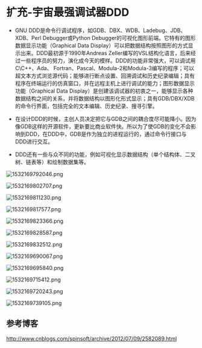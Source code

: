 # 扩充-宇宙最强调试器DDD




* GNU DDD是命令行调试程序，如GDB、DBX、WDB、Ladebug、JDB、XDB、Perl Debugger或Python Debugger的可视化图形前端。它特有的图形数据显示功能（Graphical Data Display）可以把数据结构按照图形的方式显示出来。DDD最初源于1990年Andreas Zeller编写的VSL结构化语言，后来经过一些程序员的努力，演化成今天的模样。DDD的功能非常强大，可以调试用C\C++、Ada、 Fortran、Pascal、Modula-2和Modula-3编写的程序；可以超文本方式浏览源代码；能够进行断点设置、回溯调试和历史纪录编辑；具有程序在终端运行的仿真窗口，并在远程主机上进行调试的能力；图形数据显示功能（Graphical Data Display）是创建该调试器的初衷之一，能够显示各种数据结构之间的关系，并将数据结构以图形化形式显示；具有GDB/DBX/XDB的命令行界面，包括完全的文本编辑、历史纪录、搜寻引擎。

* 在设计DDD的时候，主创人员决定把它与GDB之间的耦合度尽可能降小。因为像GDB这样的开源软件，更新要比商业软件快。所以为了使GDB的变化不会影响到DDD，在DDD中，GDB是作为独立的进程运行的，通过命令行接口与DDD进行交互。

* DDD还有一些与众不同的功能，例如可视化显示数据结构（单个结构体、二叉树、链表等）和绘制数据集等。

![1532169792046.png](image/1532169792046.png)

![1532169802707.png](image/1532169802707.png)

![1532169811230.png](image/1532169811230.png)

![1532169817577.png](image/1532169817577.png)

![1532169823366.png](image/1532169823366.png)

![1532169828587.png](image/1532169828587.png)

![1532169832512.png](image/1532169832512.png)

![1532169690067.png](image/1532169690067.png)

![1532169695840.png](image/1532169695840.png)

![1532169715412.png](image/1532169715412.png)

![1532169720243.png](image/1532169720243.png)

![1532169739105.png](image/1532169739105.png)



## 参考博客

<http://www.cnblogs.com/spinsoft/archive/2012/07/09/2582089.html>
